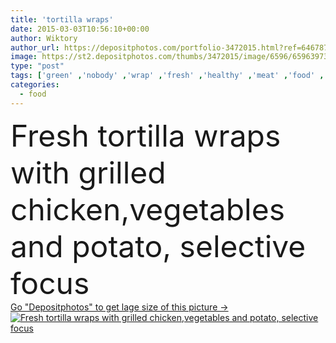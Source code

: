 ```yaml
---
title: 'tortilla wraps'
date: 2015-03-03T10:56:10+00:00
author: Wiktory
author_url: https://depositphotos.com/portfolio-3472015.html?ref=64678756
image: https://st2.depositphotos.com/thumbs/3472015/image/6596/65963973/api_thumb_450.jpg?forcejpeg=true
type: "post"
tags: ['green' ,'nobody' ,'wrap' ,'fresh' ,'healthy' ,'meat' ,'food' ,'ingredient' ,'meal' ,'breakfast' ,'snack' ,'roasted' ,'eating' ,'chicken' ,'potato' ,'dinner' ,'organic' ,'american' ,'roll' ,'cheese' ,'fast' ,'bread' ,'cucumber' ,'appetizer' ,'picnic' ,'fastfood' ,'avocado' ,'sandwich' ,'filled' ,'feta' ,'tortilla' ,'fast food' ,'burrito' ,'panino' ,'Healthy Eating' ,'selective focus' ,'griled' ,'vegetable onion' ,'tortilla wraps' ,'vegetables and potato' ]
categories: 
  - food
---
```

<div aling="center">
            <font size="60"> Fresh tortilla wraps with grilled chicken,vegetables and potato, selective focus</font>   
</div>
<div>
    <a href='https://depositphotos.com/65963973/stock-photo-tortilla-wraps.html?ref=64678756' target=_blank > Go "Depositphotos" to get lage size of this picture ->
        <img href='https://depositphotos.com/65963973/stock-photo-tortilla-wraps.html?ref=64678756' src='https://st2.depositphotos.com/3472015/6596/i/950/depositphotos_65963973-stock-photo-tortilla-wraps.jpg?forcejpeg=true' alt='Fresh tortilla wraps with grilled chicken,vegetables and potato, selective focus' >
    </a>
</div>
